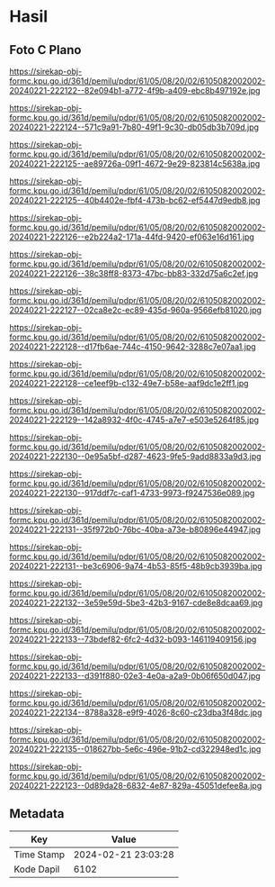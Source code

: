 # Hasil

## Foto C Plano

https://sirekap-obj-formc.kpu.go.id/361d/pemilu/pdpr/61/05/08/20/02/6105082002002-20240221-222122--82e094b1-a772-4f9b-a409-ebc8b497192e.jpg

https://sirekap-obj-formc.kpu.go.id/361d/pemilu/pdpr/61/05/08/20/02/6105082002002-20240221-222124--571c9a91-7b80-49f1-9c30-db05db3b709d.jpg

https://sirekap-obj-formc.kpu.go.id/361d/pemilu/pdpr/61/05/08/20/02/6105082002002-20240221-222125--ae89726a-09f1-4672-9e29-823814c5638a.jpg

https://sirekap-obj-formc.kpu.go.id/361d/pemilu/pdpr/61/05/08/20/02/6105082002002-20240221-222125--40b4402e-fbf4-473b-bc62-ef5447d9edb8.jpg

https://sirekap-obj-formc.kpu.go.id/361d/pemilu/pdpr/61/05/08/20/02/6105082002002-20240221-222126--e2b224a2-171a-44fd-9420-ef063e16d161.jpg

https://sirekap-obj-formc.kpu.go.id/361d/pemilu/pdpr/61/05/08/20/02/6105082002002-20240221-222126--38c38ff8-8373-47bc-bb83-332d75a6c2ef.jpg

https://sirekap-obj-formc.kpu.go.id/361d/pemilu/pdpr/61/05/08/20/02/6105082002002-20240221-222127--02ca8e2c-ec89-435d-960a-9566efb81020.jpg

https://sirekap-obj-formc.kpu.go.id/361d/pemilu/pdpr/61/05/08/20/02/6105082002002-20240221-222128--d17fb6ae-744c-4150-9642-3288c7e07aa1.jpg

https://sirekap-obj-formc.kpu.go.id/361d/pemilu/pdpr/61/05/08/20/02/6105082002002-20240221-222128--ce1eef9b-c132-49e7-b58e-aaf9dc1e2ff1.jpg

https://sirekap-obj-formc.kpu.go.id/361d/pemilu/pdpr/61/05/08/20/02/6105082002002-20240221-222129--142a8932-4f0c-4745-a7e7-e503e5264f85.jpg

https://sirekap-obj-formc.kpu.go.id/361d/pemilu/pdpr/61/05/08/20/02/6105082002002-20240221-222130--0e95a5bf-d287-4623-9fe5-9add8833a9d3.jpg

https://sirekap-obj-formc.kpu.go.id/361d/pemilu/pdpr/61/05/08/20/02/6105082002002-20240221-222130--917ddf7c-caf1-4733-9973-f9247536e089.jpg

https://sirekap-obj-formc.kpu.go.id/361d/pemilu/pdpr/61/05/08/20/02/6105082002002-20240221-222131--35f972b0-76bc-40ba-a73e-b80896e44947.jpg

https://sirekap-obj-formc.kpu.go.id/361d/pemilu/pdpr/61/05/08/20/02/6105082002002-20240221-222131--be3c6906-9a74-4b53-85f5-48b9cb3939ba.jpg

https://sirekap-obj-formc.kpu.go.id/361d/pemilu/pdpr/61/05/08/20/02/6105082002002-20240221-222132--3e59e59d-5be3-42b3-9167-cde8e8dcaa69.jpg

https://sirekap-obj-formc.kpu.go.id/361d/pemilu/pdpr/61/05/08/20/02/6105082002002-20240221-222133--73bdef82-6fc2-4d32-b093-146119409156.jpg

https://sirekap-obj-formc.kpu.go.id/361d/pemilu/pdpr/61/05/08/20/02/6105082002002-20240221-222133--d391f880-02e3-4e0a-a2a9-0b06f650d047.jpg

https://sirekap-obj-formc.kpu.go.id/361d/pemilu/pdpr/61/05/08/20/02/6105082002002-20240221-222134--8788a328-e9f9-4026-8c60-c23dba3f48dc.jpg

https://sirekap-obj-formc.kpu.go.id/361d/pemilu/pdpr/61/05/08/20/02/6105082002002-20240221-222135--018627bb-5e6c-496e-91b2-cd322948ed1c.jpg

https://sirekap-obj-formc.kpu.go.id/361d/pemilu/pdpr/61/05/08/20/02/6105082002002-20240221-222123--0d89da28-6832-4e87-829a-45051defee8a.jpg


## Metadata

| Key        | Value               |
| ---------- | ------------------- |
| Time Stamp | 2024-02-21 23:03:28 |
| Kode Dapil | 6102                |




